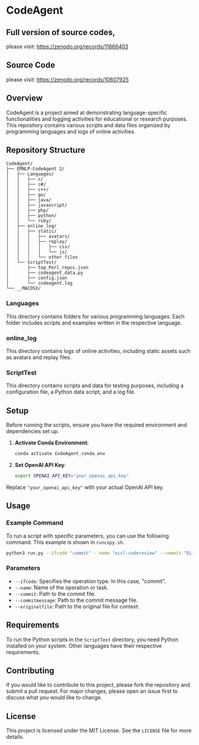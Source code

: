 
# CodeAgent

## Full version of source codes, 
please visit: https://zenodo.org/records/11666403

## Source Code
please visit: https://zenodo.org/records/10607925

## Overview

CodeAgent is a project aimed at demonstrating language-specific functionalities and logging activities for educational or research purposes. This repository contains various scripts and data files organized by programming languages and logs of online activities.

## Repository Structure

```
CodeAgent/
├── EMNLP-CodeAgent 2/
│   ├── Languages/
│   │   ├── c/
│   │   ├── c#/
│   │   ├── c++/
│   │   ├── go/
│   │   ├── java/
│   │   ├── javascript/
│   │   ├── php/
│   │   ├── python/
│   │   └── ruby/
│   ├── online_log/
│   │   ├── static/
│   │   │   ├── avatars/
│   │   │   ├── replay/
│   │   │   │   ├── css/
│   │   │   │   └── js/
│   │   │   └── other files
│   └── ScriptTest/
│       ├── top_Perl_repos.json
│       ├── codeagent_data.py
│       ├── config.json
│       └── codeagent.log
└── __MACOSX/
```

### Languages
This directory contains folders for various programming languages. Each folder includes scripts and examples written in the respective language.

### online_log
This directory contains logs of online activities, including static assets such as avatars and replay files.

### ScriptTest
This directory contains scripts and data for testing purposes, including a configuration file, a Python data script, and a log file.

## Setup

Before running the scripts, ensure you have the required environment and dependencies set up.

1. **Activate Conda Environment**:
   ```bash
   conda activate CodeAgent_conda_env
   ```

2. **Set OpenAI API Key**:
   ```bash
   export OPENAI_API_KEY="your_openai_api_key"
   ```

Replace `"your_openai_api_key"` with your actual OpenAI API key.

## Usage

### Example Command

To run a script with specific parameters, you can use the following command. This example is shown in `runcopy.sh`.

```bash
python3 run.py --ifcode "commit" --name "eccl-codereview" --commit "Diff-CodeAgent4.0/6e3c6d17d943f5ac70b421653eb167e0c34b119f-commit.txt" --commitmessage "Diff-CodeAgent4.0/6e3c6d17d943f5ac70b421653eb167e0c34b119f-message.txt" --originalfile "Diff-CodeAgent4.0/6e3c6d17d943f5ac70b421653eb167e0c34b119f-context.txt"
```

### Parameters

- `--ifcode`: Specifies the operation type. In this case, "commit".
- `--name`: Name of the operation or task.
- `--commit`: Path to the commit file.
- `--commitmessage`: Path to the commit message file.
- `--originalfile`: Path to the original file for context.

## Requirements

To run the Python scripts in the `ScriptTest` directory, you need Python installed on your system. Other languages have their respective requirements.

## Contributing

If you would like to contribute to this project, please fork the repository and submit a pull request. For major changes, please open an issue first to discuss what you would like to change.

## License

This project is licensed under the MIT License. See the `LICENSE` file for more details.
